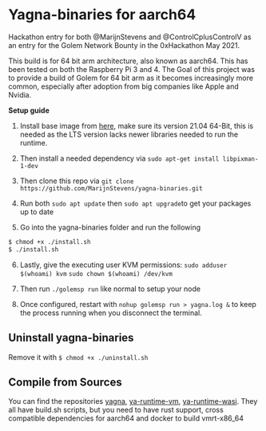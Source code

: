 # Yagna-binaries for aarch64

Hackathon entry for both @MarijnStevens and @ControlCplusControlV as an entry for the Golem Network Bounty in the 0xHackathon May 2021.

This build is for 64 bit arm architecture, also known as aarch64. This has been tested on both the Raspberry Pi 3 and 4. The Goal of this project was to provide a build of Golem for 64 bit arm as it becomes increasingly more common, especially after adoption from big companies like Apple and Nvidia.

**Setup guide**
1. Install base image from [here](https://ubuntu.com/download/raspberry-pi), make sure its version 21.04 64-Bit, this is needed as the LTS version lacks newer libraries needed to run the runtime.

2. Then install a needed dependency via 
 ```sudo apt-get install libpixman-1-dev```
3. Then clone this repo via
```git clone https://github.com/MarijnStevens/yagna-binaries.git```
3. Run both ```sudo apt update``` then ```sudo apt upgrade```to get your packages up to date
4. Go into the yagna-binaries folder and run the following 
```Bash 
$ chmod +x ./install.sh
$ ./install.sh 
```
6. Lastly, give the executing user KVM permissions:
```sudo adduser $(whoami) kvm```
```sudo chown $(whoami) /dev/kvm```

7. Then run ```./golemsp run``` like normal to setup your node

8. Once configured, restart with ```nohup golemsp run > yagna.log &``` to keep the process running when you disconnect the terminal. 

## Uninstall yagna-binaries
Remove it with ```$ chmod +x ./uninstall.sh```

## Compile from Sources 

You can find the repositories [yagna](https://github.com/MarijnStevens/yagna), [ya-runtime-vm](https://github.com/MarijnStevens/ya-runtime-vm), [ya-runtime-wasi](https://github.com/MarijnStevens/ya-runtime-wasi). They all have build.sh scripts, but you need to have rust support, cross compatible dependencies for aarch64 and docker to build vmrt-x86_64
